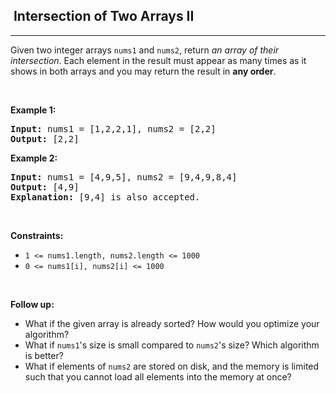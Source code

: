 <h2>  Intersection of Two Arrays II</h2><hr><div style="user-select: auto;"><p style="user-select: auto;">Given two integer arrays <code style="user-select: auto;">nums1</code> and <code style="user-select: auto;">nums2</code>, return <em style="user-select: auto;">an array of their intersection</em>. Each element in the result must appear as many times as it shows in both arrays and you may return the result in <strong style="user-select: auto;">any order</strong>.</p>

<p style="user-select: auto;">&nbsp;</p>
<p style="user-select: auto;"><strong style="user-select: auto;">Example 1:</strong></p>

<pre style="user-select: auto;"><strong style="user-select: auto;">Input:</strong> nums1 = [1,2,2,1], nums2 = [2,2]
<strong style="user-select: auto;">Output:</strong> [2,2]
</pre>

<p style="user-select: auto;"><strong style="user-select: auto;">Example 2:</strong></p>

<pre style="user-select: auto;"><strong style="user-select: auto;">Input:</strong> nums1 = [4,9,5], nums2 = [9,4,9,8,4]
<strong style="user-select: auto;">Output:</strong> [4,9]
<strong style="user-select: auto;">Explanation:</strong> [9,4] is also accepted.
</pre>

<p style="user-select: auto;">&nbsp;</p>
<p style="user-select: auto;"><strong style="user-select: auto;">Constraints:</strong></p>

<ul style="user-select: auto;">
	<li style="user-select: auto;"><code style="user-select: auto;">1 &lt;= nums1.length, nums2.length &lt;= 1000</code></li>
	<li style="user-select: auto;"><code style="user-select: auto;">0 &lt;= nums1[i], nums2[i] &lt;= 1000</code></li>
</ul>

<p style="user-select: auto;">&nbsp;</p>
<p style="user-select: auto;"><strong style="user-select: auto;">Follow up:</strong></p>

<ul style="user-select: auto;">
	<li style="user-select: auto;">What if the given array is already sorted? How would you optimize your algorithm?</li>
	<li style="user-select: auto;">What if <code style="user-select: auto;">nums1</code>'s size is small compared to <code style="user-select: auto;">nums2</code>'s size? Which algorithm is better?</li>
	<li style="user-select: auto;">What if elements of <code style="user-select: auto;">nums2</code> are stored on disk, and the memory is limited such that you cannot load all elements into the memory at once?</li>
</ul>
</div>
